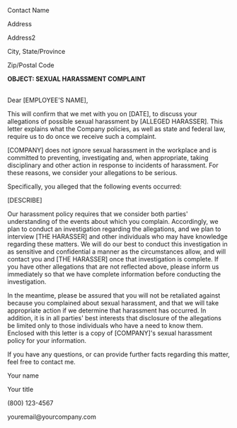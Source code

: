 Contact Name

Address

Address2

City, State/Province

Zip/Postal Code

**OBJECT: SEXUAL HARASSMENT COMPLAINT**

\
Dear \[EMPLOYEE'S NAME\],

This will confirm that we met with you on \[DATE\], to discuss your
allegations of possible sexual harassment by \[ALLEGED HARASSER\]. This
letter explains what the Company policies, as well as state and federal
law, require us to do once we receive such a complaint.

\[COMPANY\] does not ignore sexual harassment in the workplace and is
committed to preventing, investigating and, when appropriate, taking
disciplinary and other action in response to incidents of harassment.
For these reasons, we consider your allegations to be serious.

Specifically, you alleged that the following events occurred:

\[DESCRIBE\]

Our harassment policy requires that we consider both parties\'
understanding of the events about which you complain. Accordingly, we
plan to conduct an investigation regarding the allegations, and we plan
to interview \[THE HARASSER\] and other individuals who may have
knowledge regarding these matters. We will do our best to conduct this
investigation in as sensitive and confidential a manner as the
circumstances allow, and will contact you and \[THE HARASSER\] once that
investigation is complete. If you have other allegations that are not
reflected above, please inform us immediately so that we have complete
information before conducting the investigation.

In the meantime, please be assured that you will not be retaliated
against because you complained about sexual harassment, and that we will
take appropriate action if we determine that harassment has occurred. In
addition, it is in all parties' best interests that disclosure of the
allegations be limited only to those individuals who have a need to know
them. Enclosed with this letter is a copy of \[COMPANY\]\'s sexual
harassment policy for your information.

If you have any questions, or can provide further facts regarding this
matter, feel free to contact me.

Your name

Your title

\(800\) 123-4567

youremail\@yourcompany.com
